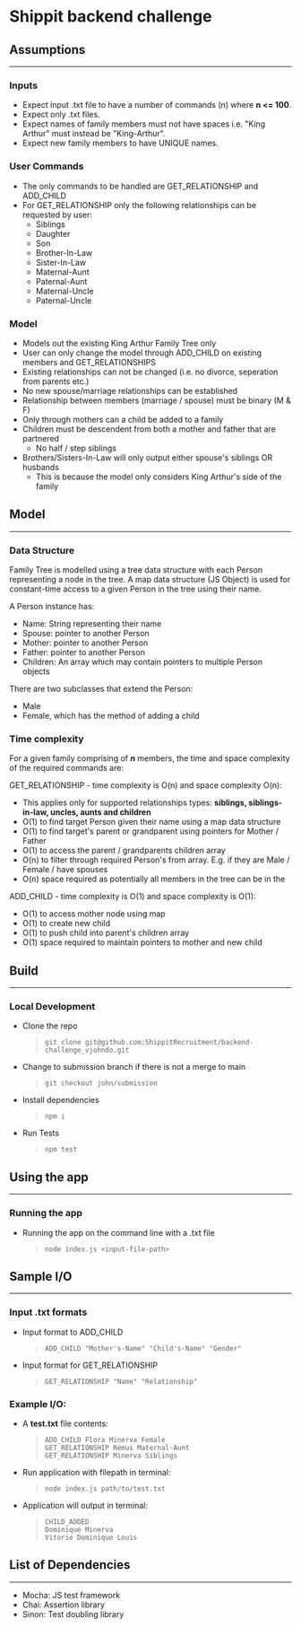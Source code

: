 # Shippit backend challenge

## Assumptions
---
### Inputs
- Expect input .txt file to have a number of commands (n) where __n <= 100__.
- Expect only .txt files.
- Expect names of family members must not have spaces i.e. "King Arthur" must instead be "King-Arthur".
- Expect new family members to have UNIQUE names. 

### User Commands
- The only commands to be handled are GET_RELATIONSHIP and ADD_CHILD
- For GET_RELATIONSHIP only the following relationships can be requested by user:
    - Siblings
    - Daughter
    - Son
    - Brother-In-Law
    - Sister-In-Law
    - Maternal-Aunt
    - Paternal-Aunt
    - Maternal-Uncle
    - Paternal-Uncle

### Model
- Models out the existing King Arthur Family Tree only
- User can only change the model through ADD_CHILD on existing members and GET_RELATIONSHIPS
- Existing relationships can not be changed (i.e. no divorce, seperation from parents etc.)
- No new spouse/marriage relationships can be established
- Relationship between members (marriage / spouse) must be binary (M & F)
- Only through mothers can a child be added to a family
- Children must be descendent from both a mother and father that are partnered
    - No half / step siblings
- Brothers/Sisters-In-Law will only output either spouse's siblings OR husbands
    - This is because the model only considers King Arthur's side of the family
## Model
---

### Data Structure
Family Tree is modelled using a tree data structure with each Person representing a node in the tree. A map data structure (JS Object) is used for constant-time access to a given Person in the tree using their name.

A Person instance has:
- Name: String representing their name
- Spouse: pointer to another Person 
- Mother: pointer to another Person
- Father: pointer to another Person
- Children: An array which may contain pointers to multiple Person objects

There are two subclasses that extend the Person:
- Male
- Female, which has the method of adding a child

### Time complexity

For a given family comprising of _**n**_ members, the time and space complexity of the required commands are:

GET_RELATIONSHIP - time complexity is O(n) and space complexity O(n):
- This applies only for supported relationships types: **siblings, siblings-in-law, uncles, aunts and children**
- O(1) to find target Person given their name using a map data structure
- O(1) to find target's parent or grandparent using pointers for Mother / Father
- O(1) to access the parent / grandparents children array
- O(n) to filter through required Person's from array. E.g. if they are Male / Female / have spouses
- O(n) space required as potentially all members in the tree can be in the 

ADD_CHILD - time complexity is O(1) and space complexity is O(1):
- O(1) to access mother node using map
- O(1) to create new child
- O(1) to push child into parent's children array
- O(1) space required to maintain pointers to mother and new child

## Build
---
### Local Development
- Clone the repo
    >`git clone git@github.com:ShippitRecruitment/backend-challenge_vjohndo.git`
- Change to submission branch if there is not a merge to main
    >`git checkout john/submission`
- Install dependencies
    >`npm i`
- Run Tests
    >`npm test`

## Using the app
---
### Running the app
- Running the app on the command line with a .txt file 
    >`node index.js <input-file-path>`

## Sample I/O
---
### Input .txt formats
- Input format to ADD_CHILD
    >`ADD_CHILD "Mother's-Name" "Child's-Name" "Gender"`
- Input format for GET_RELATIONSHIP
    >`GET_RELATIONSHIP "Name" "Relationship"`

### Example I/O:
- A __test.txt__ file contents:
    >`ADD_CHILD Flora Minerva Female`\
    >`GET_RELATIONSHIP Remus Maternal-Aunt`\
    >`GET_RELATIONSHIP Minerva Siblings`
- Run application with filepath in terminal:
    >`node index.js path/to/test.txt`
- Application will output in terminal:
    >`CHILD_ADDED`\
    >`Dominique Minerva`\
    >`Vitorie Dominique Louis`

## List of Dependencies
---
- Mocha: JS test framework
- Chai: Assertion library
- Sinon: Test doubling library
